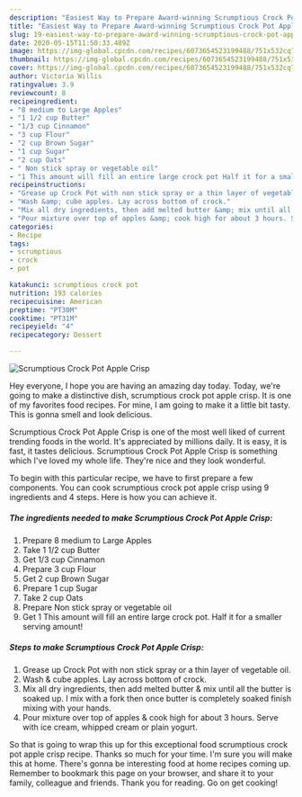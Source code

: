 ```yaml
---
description: "Easiest Way to Prepare Award-winning Scrumptious Crock Pot Apple Crisp"
title: "Easiest Way to Prepare Award-winning Scrumptious Crock Pot Apple Crisp"
slug: 19-easiest-way-to-prepare-award-winning-scrumptious-crock-pot-apple-crisp
date: 2020-05-15T11:50:33.489Z
image: https://img-global.cpcdn.com/recipes/6073654523199488/751x532cq70/scrumptious-crock-pot-apple-crisp-recipe-main-photo.jpg
thumbnail: https://img-global.cpcdn.com/recipes/6073654523199488/751x532cq70/scrumptious-crock-pot-apple-crisp-recipe-main-photo.jpg
cover: https://img-global.cpcdn.com/recipes/6073654523199488/751x532cq70/scrumptious-crock-pot-apple-crisp-recipe-main-photo.jpg
author: Victoria Willis
ratingvalue: 3.9
reviewcount: 8
recipeingredient:
- "8 medium to Large Apples"
- "1 1/2 cup Butter"
- "1/3 cup Cinnamon"
- "3 cup Flour"
- "2 cup Brown Sugar"
- "1 cup Sugar"
- "2 cup Oats"
- " Non stick spray or vegetable oil"
- "1 This amount will fill an entire large crock pot Half it for a smaller serving amount"
recipeinstructions:
- "Grease up Crock Pot with non stick spray or a thin layer of vegetable oil."
- "Wash &amp; cube apples. Lay across bottom of crock."
- "Mix all dry ingredients, then add melted butter &amp; mix until all the butter is soaked up. I mix with a fork then once butter is completely soaked finish mixing with your hands."
- "Pour mixture over top of apples &amp; cook high for about 3 hours. Serve with ice cream, whipped cream or plain yogurt."
categories:
- Recipe
tags:
- scrumptious
- crock
- pot

katakunci: scrumptious crock pot 
nutrition: 193 calories
recipecuisine: American
preptime: "PT30M"
cooktime: "PT31M"
recipeyield: "4"
recipecategory: Dessert

---
```



![Scrumptious Crock Pot Apple Crisp](https://img-global.cpcdn.com/recipes/6073654523199488/751x532cq70/scrumptious-crock-pot-apple-crisp-recipe-main-photo.jpg)

Hey everyone, I hope you are having an amazing day today. Today, we're going to make a distinctive dish, scrumptious crock pot apple crisp. It is one of my favorites food recipes. For mine, I am going to make it a little bit tasty. This is gonna smell and look delicious.



Scrumptious Crock Pot Apple Crisp is one of the most well liked of current trending foods in the world. It's appreciated by millions daily. It is easy, it is fast, it tastes delicious. Scrumptious Crock Pot Apple Crisp is something which I've loved my whole life. They're nice and they look wonderful.


To begin with this particular recipe, we have to first prepare a few components. You can cook scrumptious crock pot apple crisp using 9 ingredients and 4 steps. Here is how you can achieve it.

##### The ingredients needed to make Scrumptious Crock Pot Apple Crisp:

1. Prepare 8 medium to Large Apples
1. Take 1 1/2 cup Butter
1. Get 1/3 cup Cinnamon
1. Prepare 3 cup Flour
1. Get 2 cup Brown Sugar
1. Prepare 1 cup Sugar
1. Take 2 cup Oats
1. Prepare  Non stick spray or vegetable oil
1. Get 1 This amount will fill an entire large crock pot. Half it for a smaller serving amount!




##### Steps to make Scrumptious Crock Pot Apple Crisp:

1. Grease up Crock Pot with non stick spray or a thin layer of vegetable oil.
1. Wash &amp; cube apples. Lay across bottom of crock.
1. Mix all dry ingredients, then add melted butter &amp; mix until all the butter is soaked up. I mix with a fork then once butter is completely soaked finish mixing with your hands.
1. Pour mixture over top of apples &amp; cook high for about 3 hours. Serve with ice cream, whipped cream or plain yogurt.




So that is going to wrap this up for this exceptional food scrumptious crock pot apple crisp recipe. Thanks so much for your time. I'm sure you will make this at home. There's gonna be interesting food at home recipes coming up. Remember to bookmark this page on your browser, and share it to your family, colleague and friends. Thank you for reading. Go on get cooking!
